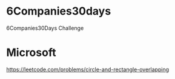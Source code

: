 # 6Companies30days
 6Companies30Days Challenge

# Microsoft
https://leetcode.com/problems/circle-and-rectangle-overlapping

